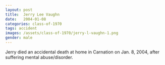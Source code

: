 ```yaml
---
layout: post
title:  Jerry Lee Vaughn
date:   2004-01-08
categories: class-of-1970
tags: accident
images: /assets/class-of-1970/jerry-l-vaughn-1.png
gender: male
---
```

Jerry died an accidental death at home in Carnation on Jan. 8, 2004, after suffering mental abuse/disorder.
